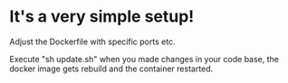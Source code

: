 # It's a very simple setup!

Adjust the Dockerfile with specific ports etc.

Execute "sh update.sh" when you made changes in your code base, the docker image gets rebuild and the container restarted.
